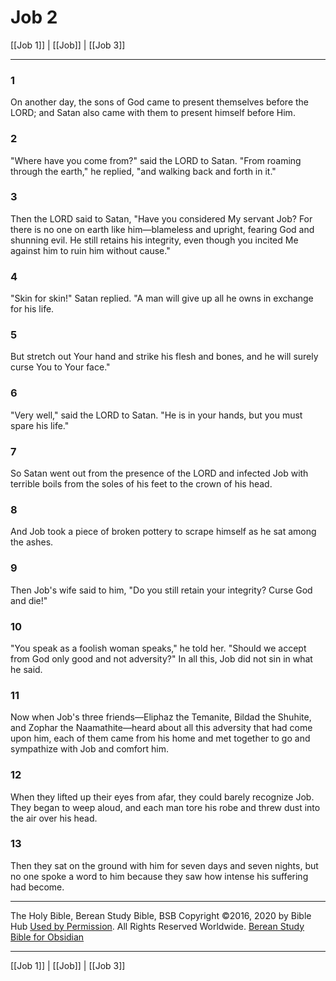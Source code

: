 # Job 2

[[Job 1]] | [[Job]] | [[Job 3]]

---

### 1
On another day, the sons of God came to present themselves before the LORD; and Satan also came with them to present himself before Him.

### 2
"Where have you come from?" said the LORD to Satan. "From roaming through the earth," he replied, "and walking back and forth in it."

### 3
Then the LORD said to Satan, "Have you considered My servant Job? For there is no one on earth like him—blameless and upright, fearing God and shunning evil. He still retains his integrity, even though you incited Me against him to ruin him without cause."

### 4
"Skin for skin!" Satan replied. "A man will give up all he owns in exchange for his life.

### 5
But stretch out Your hand and strike his flesh and bones, and he will surely curse You to Your face."

### 6
"Very well," said the LORD to Satan. "He is in your hands, but you must spare his life."

### 7
So Satan went out from the presence of the LORD and infected Job with terrible boils from the soles of his feet to the crown of his head.

### 8
And Job took a piece of broken pottery to scrape himself as he sat among the ashes.

### 9
Then Job's wife said to him, "Do you still retain your integrity? Curse God and die!"

### 10
"You speak as a foolish woman speaks," he told her. "Should we accept from God only good and not adversity?" In all this, Job did not sin in what he said.

### 11
Now when Job's three friends—Eliphaz the Temanite, Bildad the Shuhite, and Zophar the Naamathite—heard about all this adversity that had come upon him, each of them came from his home and met together to go and sympathize with Job and comfort him.

### 12
When they lifted up their eyes from afar, they could barely recognize Job. They began to weep aloud, and each man tore his robe and threw dust into the air over his head.

### 13
Then they sat on the ground with him for seven days and seven nights, but no one spoke a word to him because they saw how intense his suffering had become.

---

The Holy Bible, Berean Study Bible, BSB
Copyright ©2016, 2020 by Bible Hub
[Used by Permission](https://berean.bible/terms.htm). All Rights Reserved Worldwide.
[Berean Study Bible for Obsidian](https://github.com/gapmiss/berean-study-bible-for-obsidian)

---

[[Job 1]] | [[Job]] | [[Job 3]]


